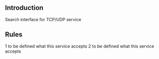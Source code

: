 ## Introduction
Search interface for TCP/UDP service

## Rules
1 to be defined what this service accepts
2 to be defined what this service accepts


